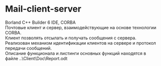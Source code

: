 # Mail-client-server
Borland C++ Builder 6 IDE, CORBA
<br>Почтовые клиент и сервер, взаимодействующие на основе технологии СORBA.
<br>Клиент позволять отсылать и получать сообщения с сервера.
<br>Реализован механизм идентификации клиентов на сервере и протокол передачи сообщений.
<br>Описание функционала и листинги основных функций находятся в файле ..\Client\Doc\Report.odt
